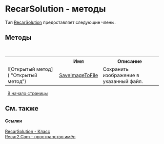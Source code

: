 # RecarSolution - методы
 

Тип <a href="e14aa29d-ef2f-13de-5e80-a958cdec2097">RecarSolution</a> предоставляет следующие члены.


## Методы
&nbsp;<table><tr><th></th><th>Имя</th><th>Описание</th></tr><tr><td>![Открытый метод]( "Открытый метод")</td><td><a href="e9c2bc8b-42f6-3881-8ced-2548d0f5522e">SaveImageToFile</a></td><td>
Сохранить изображение в указанный файл.</td></tr></table>&nbsp;
<a href="#recarsolution---методы">В начало страницы</a>

## См. также


#### Ссылки
<a href="e14aa29d-ef2f-13de-5e80-a958cdec2097">RecarSolution - Класс</a><br /><a href="68726a4f-5108-9c67-8918-cc6a6e73f216">Recar2.Com - пространство имён</a><br />